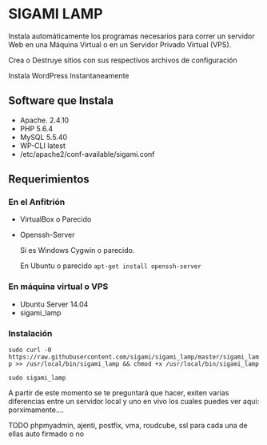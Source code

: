 # SIGAMI LAMP
Instala automáticamente los programas necesarios para correr un servidor Web en una Máquina Virtual o en un Servidor Privado Virtual (VPS).

Crea o Destruye sitios con sus respectivos archivos de configuración

Instala WordPress Instantaneamente
## Software que Instala
- Apache. 2.4.10  
- PHP 5.6.4
- MySQL 5.5.40
- WP-CLI latest
- /etc/apache2/conf-available/sigami.conf

## Requerimientos
### En el Anfitrión
* VirtualBox o Parecido
* Openssh-Server

     Si es Windows Cygwin o parecido. 
     
     En Ubuntu o parecido `apt-get install openssh-server`

### En máquina virtual o VPS
* Ubuntu Server 14.04
* sigami_lamp

### Instalación
`sudo curl -0 https://raw.githubusercontent.com/sigami/sigami_lamp/master/sigami_lamp >> /usr/local/bin/sigami_lamp && chmod +x /usr/local/bin/sigami_lamp`

`sudo sigami_lamp`

A partir de este momento se te preguntará que hacer, exiten varias diferencias entre un servidor local y uno en vivo los cuales puedes ver aqui: porximamente....

TODO
phpmyadmin, ajenti, postfix, vma, roudcube, ssl para cada una de ellas auto firmado o no

